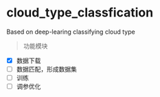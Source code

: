 # cloud_type_classfication
Based on deep-learing classifying cloud type

> 功能模块
- [X] 数据下载
- [ ] 数据匹配，形成数据集
- [ ] 训练
- [ ] 调参优化
